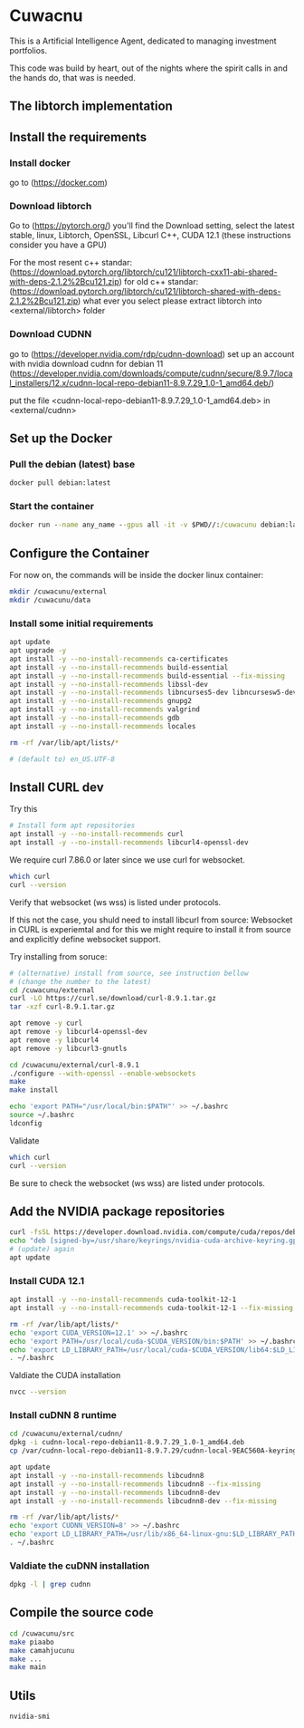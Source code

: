 # Cuwacnu 
This is a Artificial Intelligence Agent, dedicated to managing investment portfolios. 

This code was build by heart, out of the nights where the spirit calls in and the hands do, that was is needed.

## The libtorch implementation

## Install the requirements
### Install docker
go to (https://docker.com)

### Download libtorch
Go to (https://pytorch.org/) you'll find the Download setting, select the latest stable, linux, Libtorch, OpenSSL, Libcurl C++, CUDA 12.1 (these instructions consider you have a GPU) 

For the most resent c++ standar:    (https://download.pytorch.org/libtorch/cu121/libtorch-cxx11-abi-shared-with-deps-2.1.2%2Bcu121.zip)
for old c++ standar:            (https://download.pytorch.org/libtorch/cu121/libtorch-shared-with-deps-2.1.2%2Bcu121.zip)
what ever you select please extract libtorch into <external/libtorch> folder 

### Download CUDNN
go to (https://developer.nvidia.com/rdp/cudnn-download) set up an account with nvidia 
download cudnn for debian 11 (https://developer.nvidia.com/downloads/compute/cudnn/secure/8.9.7/local_installers/12.x/cudnn-local-repo-debian11-8.9.7.29_1.0-1_amd64.deb/)

put the file <cudnn-local-repo-debian11-8.9.7.29_1.0-1_amd64.deb> in <external/cudnn>

## Set up the Docker 

### Pull the debian (latest) base
```cmd
docker pull debian:latest
```

### Start the container
```cmd
docker run --name any_name --gpus all -it -v $PWD//:/cuwacunu debian:latest
```

## Configure the Container
For now on, the commands will be inside the docker linux container: 

```bash
mkdir /cuwacunu/external
mkdir /cuwacunu/data
```

### Install some initial requirements
```bash
apt update
apt upgrade -y
apt install -y --no-install-recommends ca-certificates
apt install -y --no-install-recommends build-essential
apt install -y --no-install-recommends build-essential --fix-missing
apt install -y --no-install-recommends libssl-dev
apt install -y --no-install-recommends libncurses5-dev libncursesw5-dev
apt install -y --no-install-recommends gnupg2
apt install -y --no-install-recommends valgrind
apt install -y --no-install-recommends gdb
apt install -y --no-install-recommends locales

rm -rf /var/lib/apt/lists/*

# (default to) en_US.UTF-8
```

## Install CURL dev
Try this
```bash
# Install form apt repositories
apt install -y --no-install-recommends curl
apt install -y --no-install-recommends libcurl4-openssl-dev
```
We require curl 7.86.0 or later since we use curl for websocket.

```bash
which curl
curl --version
```
Verify that websocket (ws wss) is listed under protocols.

If this not the case, you shuld need to install libcurl from source: Websocket in CURL is experiemtal and for this we might require to install it from source and explicitly define websocket support. 

Try installing from soruce:
```bash
# (alternative) install from source, see instruction bellow
# (change the number to the latest)
cd /cuwacunu/external
curl -LO https://curl.se/download/curl-8.9.1.tar.gz 
tar -xzf curl-8.9.1.tar.gz 

apt remove -y curl
apt remove -y libcurl4-openssl-dev
apt remove -y libcurl4
apt remove -y libcurl3-gnutls

cd /cuwacunu/external/curl-8.9.1
./configure --with-openssl --enable-websockets
make
make install

echo 'export PATH="/usr/local/bin:$PATH"' >> ~/.bashrc
source ~/.bashrc
ldconfig
```

Validate
```bash
which curl
curl --version
```
Be sure to check the websocket (ws wss) are listed under protocols. 


## Add the NVIDIA package repositories
```bash
curl -fsSL https://developer.download.nvidia.com/compute/cuda/repos/debian11/x86_64/3bf863cc.pub | gpg --dearmor -o /usr/share/keyrings/nvidia-cuda-archive-keyring.gpg
echo "deb [signed-by=/usr/share/keyrings/nvidia-cuda-archive-keyring.gpg] https://developer.download.nvidia.com/compute/cuda/repos/debian11/x86_64/ /" > /etc/apt/sources.list.d/cuda.list
# (update) again
apt update
```

### Install CUDA 12.1
```bash
apt install -y --no-install-recommends cuda-toolkit-12-1
apt install -y --no-install-recommends cuda-toolkit-12-1 --fix-missing

rm -rf /var/lib/apt/lists/*
echo 'export CUDA_VERSION=12.1' >> ~/.bashrc
echo 'export PATH=/usr/local/cuda-$CUDA_VERSION/bin:$PATH' >> ~/.bashrc
echo 'export LD_LIBRARY_PATH=/usr/local/cuda-$CUDA_VERSION/lib64:$LD_LIBRARY_PATH' >> ~/.bashrc
. ~/.bashrc
```

Valdiate the CUDA installation 
```bash
nvcc --version
```

### Install cuDNN 8 runtime
```bash
cd /cuwacunu/external/cudnn/
dpkg -i cudnn-local-repo-debian11-8.9.7.29_1.0-1_amd64.deb
cp /var/cudnn-local-repo-debian11-8.9.7.29/cudnn-local-9EAC560A-keyring.gpg /usr/share/keyrings/

apt update
apt install -y --no-install-recommends libcudnn8
apt install -y --no-install-recommends libcudnn8 --fix-missing
apt install -y --no-install-recommends libcudnn8-dev
apt install -y --no-install-recommends libcudnn8-dev --fix-missing

rm -rf /var/lib/apt/lists/*
echo 'export CUDNN_VERSION=8' >> ~/.bashrc
echo 'export LD_LIBRARY_PATH=/usr/lib/x86_64-linux-gnu:$LD_LIBRARY_PATH' >> ~/.bashrc
. ~/.bashrc
```
### Valdiate the cuDNN installation 
```bash
dpkg -l | grep cudnn
```

## Compile the source code
```bash
cd /cuwacunu/src
make piaabo
make camahjucunu
make ...
make main
```

## Utils
```bash
nvidia-smi
```
